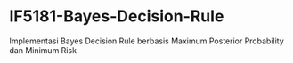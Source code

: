 # IF5181-Bayes-Decision-Rule
Implementasi Bayes Decision Rule berbasis Maximum Posterior Probability dan Minimum Risk
